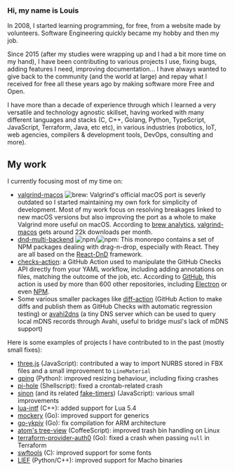 ### Hi, my name is Louis

In 2008, I started learning programming, for free, from a website made by volunteers. Software Engineering quickly became my hobby and then my job.

Since 2015 (after my studies were wrapping up and I had a bit more time on my hand), I have been contributing to various projects I use, fixing bugs, adding features I need, improving documentation... I have always wanted to give back to the community (and the world at large) and repay what I received for free all these years ago by making software more Free and Open.

I have more than a decade of experience through which I learned a very versatile and technology agnostic skillset, having worked with many different languages and stacks (C, C++, Golang, Python, TypeScript, JavaScript, Terraform, Java, etc etc), in various industries (robotics, IoT, web agencies, compilers & development tools, DevOps, consulting and more).

## My work

I currently focusing most of my time on: 

 * [valgrind-macos](https://github.com/LouisBrunner/valgrind-macos) ![brew](https://img.shields.io/badge/downloads-22k%2Fyear-green): Valgrind's official macOS port is severly outdated so I started maintaining my own fork for simplicity of development. Most of my work focus on resolving breakages linked to new macOS versions but also improving the port as a whole to make Valgrind more useful on macOS. According to [brew analytics](https://formulae.brew.sh/analytics/install/365d/), [valgrind-macos](https://github.com/LouisBrunner/valgrind-macos) gets around 22k downloads per month.
 * [dnd-multi-backend](https://github.com/LouisBrunner/dnd-multi-backend) ![npm](https://img.shields.io/npm/dm/dnd-multi-backend)/![npm](https://img.shields.io/npm/dm/react-dnd-preview): This monorepo contains a set of NPM packages dealing with drag-n-drop, especially with React. They are all based on the [React-DnD](https://github.com/react-dnd/react-dnd) framework.
 * [checks-action](https://github.com/LouisBrunner/checks-action): a GitHub Action used to manipulate the GitHub Checks API directly from your YAML workflow, including adding annotations on files, matching the outcome of the job, etc. According to [GitHub](https://github.com/LouisBrunner/checks-action/network/dependents), this action is used by more than 600 other repositories, including [Electron](https://github.com/electron/electron) or even [NPM](https://github.com/npm/cli).
 * Some various smaller packages like [diff-action](https://github.com/LouisBrunner/diff-action) (GitHub Action to make diffs and publish them as GitHub Checks with automatic regression testing) or [avahi2dns](https://github.com/LouisBrunner/avahi2dns) (a tiny DNS server which can be used to query local mDNS records through Avahi, useful to bridge musl's lack of mDNS support)

Here is some examples of projects I have contributed to in the past (mostly small fixes):

 * [three.js](https://github.com/mrdoob/three.js) (JavaScript): contributed a way to import NURBS stored in FBX files and a small improvement to `LineMaterial`
 * [gping](https://github.com/orf/gping) (Python): improved resizing behaviour, including fixing crashes
 * [pi-hole](https://github.com/arevindh/pi-hole) (Shellscript): fixed a crontab-related crash
 * [sinon](https://github.com/sinonjs/sinon) (and its related [fake-timers](https://github.com/sinonjs/fake-timers)) (JavaScript): various small improvements
 * [lua-intf](https://github.com/SteveKChiu/lua-intf) (C++): added support for Lua 5.4
 * [mockery](https://github.com/vektra/mockery) (Go): improved support for generics
 * [go-ykpiv](https://github.com/go-piv/go-ykpiv) (Go): fix compilation for ARM architecture
 * [atom's tree-view](https://github.com/atom/tree-view) (CoffeeScript): improved trash bin handling on Linux
 * [terraform-provider-auth0](https://github.com/auth0/terraform-provider-auth0) (Go): fixed a crash when passing `null` in Terraform
 * [swftools](https://github.com/matthiaskramm/swftools) (C): improved support for some fonts
 * [LIEF](https://github.com/lief-project/LIEF) (Python/C++): improved support for Macho binaries
